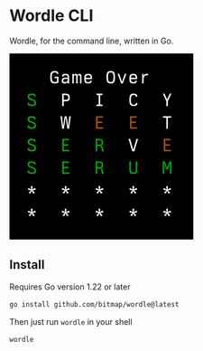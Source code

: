# Wordle CLI

Wordle, for the command line, written in Go.

![](.github/screenshot.png)

## Install

Requires Go version 1.22 or later
```bash
go install github.com/bitmap/wordle@latest
```

Then just run `wordle` in your shell

```bash
wordle
```
